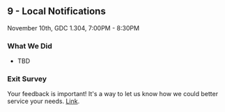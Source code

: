 ## 9 - Local Notifications

November 10th, GDC 1.304, 7:00PM - 8:30PM

### What We Did

* TBD

### Exit Survey

Your feedback is important! It's a way to let us know how we could better service your needs. [Link](http://goo.gl/forms/RIhwjYAbbs).
